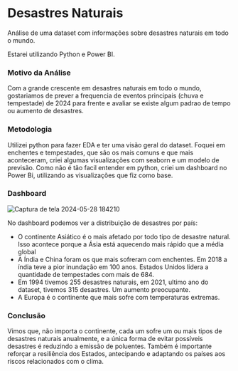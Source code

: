 # Desastres Naturais

Análise de uma dataset com informações sobre desastres naturais em todo o mundo. 

Estarei utilizando Python e Power BI.

### Motivo da Análise

Com a grande crescente em desastres naturais em todo o mundo, gostariamos de prever a frequencia de eventos principais (chuva e tempestade) de 2024 para frente e avaliar se existe algum padrao de tempo ou aumento de desastres.

### Metodologia

Utilizei python para fazer EDA e ter uma visão geral do dataset. Foquei em enchentes e tempestades, que são os mais comuns e que mais aconteceram, criei algumas visualizações com seaborn e um modelo de previsão. Como não é tão facil entender em python, criei um dashboard no Power Bi, utilizando as visualizações que fiz como base.

### Dashboard

![Captura de tela 2024-05-28 184210](https://github.com/chernayavdova/catastrofes_naturais/assets/86575159/1eb4d93a-2fd1-455e-b692-855c59f63592)

No dashboard podemos ver a distribuição de desastres por país:
- O continente Asiático é o mais afetado por todo tipo de desastre natural. Isso acontece porque a Ásia está aquecendo mais rápido que a média global
- A Índia e China foram os que mais sofreram com enchentes. Em 2018 a índia teve a pior inundação em 100 anos. Estados Unidos lidera a quantidade de tempestades com mais de 684.
- Em 1994 tivemos 255 desastres naturais, em 2021, ultimo ano do dataset, tivemos 315 desastres. Um aumento preocupante.
- A Europa é o continente que mais sofre com temperaturas extremas.

### Conclusão
Vimos que, não importa o continente, cada um sofre um ou mais tipos de desastres naturais anualmente, e a única forma de evitar possíveis desastres é reduzindo a emissão de poluentes. Também é importante reforçar a resiliência dos Estados, antecipando e adaptando os países aos riscos relacionados com o clima. 
